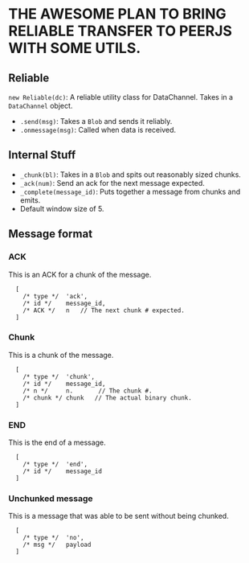 # THE AWESOME PLAN TO BRING RELIABLE TRANSFER TO PEERJS WITH SOME UTILS.


## Reliable

`new Reliable(dc)`: A reliable utility class for DataChannel. Takes in a `DataChannel` object.
* `.send(msg)`: Takes a `Blob` and sends it reliably.
* `.onmessage(msg)`: Called when data is received.


## Internal Stuff

* `_chunk(bl)`: Takes in a `Blob` and spits out reasonably sized chunks.
* `_ack(num)`: Send an ack for the next message expected.
* `_complete(message_id)`: Puts together a message from chunks and emits.
* Default window size of 5.

## Message format

### ACK

This is an ACK for a chunk of the message.

```
  [
    /* type */  'ack',
    /* id */    message_id,
    /* ACK */   n   // The next chunk # expected.
  ]
```

### Chunk

This is a chunk of the message.

```
  [
    /* type */  'chunk',
    /* id */    message_id,
    /* n */     n.       // The chunk #.
    /* chunk */ chunk   // The actual binary chunk.
  ]
```


### END

This is the end of a message.

```
  [
    /* type */  'end',
    /* id */    message_id
  ]
```


### Unchunked message

This is a message that was able to be sent without being chunked.

```
  [
    /* type */  'no',
    /* msg */   payload
  ]
```
